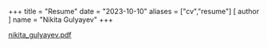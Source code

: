 +++
title = "Resume"
date = "2023-10-10"
aliases = ["cv","resume"]
[ author ]
  name = "Nikita Gulyayev"
+++

[nikita_gulyayev.pdf](./files/niki_gul_resume.pdf)